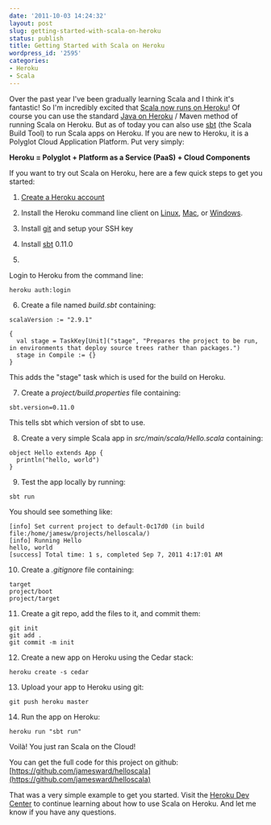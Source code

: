 ```yaml
---
date: '2011-10-03 14:24:32'
layout: post
slug: getting-started-with-scala-on-heroku
status: publish
title: Getting Started with Scala on Heroku
wordpress_id: '2595'
categories:
- Heroku
- Scala
---
```


Over the past year I've been gradually learning Scala and I think it's fantastic!  So I'm incredibly excited that [Scala now runs on Heroku](http://blog.heroku.com/archives/2011/10/3/scala/)!  Of course you can use the standard [Java on Heroku](http://www.jamesward.com/2011/08/25/heroku-adds-java-support) / Maven method of running Scala on Heroku.  But as of today you can also use [sbt](https://github.com/harrah/xsbt) (the Scala Build Tool) to run Scala apps on Heroku.  If you are new to Heroku, it is a Polyglot Cloud Application Platform.  Put very simply:

**Heroku = Polyglot + Platform as a Service (PaaS) + Cloud Components**

If you want to try out Scala on Heroku, here are a few quick steps to get you started:




  1. [Create a Heroku account](http://heroku.com/signup)


  2. Install the Heroku command line client on [Linux](http://toolbelt.herokuapp.com/linux/readme), [Mac](http://toolbelt.herokuapp.com/osx/download), or [Windows](http://toolbelt.herokuapp.com/windows/download).


  3. Install [git](http://git-scm.com/) and setup your SSH key


  4. Install [sbt](https://github.com/harrah/xsbt/wiki/Setup) 0.11.0


  5. 
Login to Heroku from the command line:

    
    heroku auth:login





  6. Create a file named _build.sbt_ containing:

    
    
    scalaVersion := "2.9.1"
    
    {
      val stage = TaskKey[Unit]("stage", "Prepares the project to be run, in environments that deploy source trees rather than packages.")
      stage in Compile := {}
    }
    


This adds the "stage" task which is used for the build on Heroku.



  7. Create a _project/build.properties_ file containing:

    
    
    sbt.version=0.11.0
    


This tells sbt which version of sbt to use.



  8. Create a very simple Scala app in _src/main/scala/Hello.scala_ containing:

    
    
    object Hello extends App {
      println("hello, world")
    }
    





  9. Test the app locally by running:

    
    
    sbt run
    


You should see something like:

    
    
    [info] Set current project to default-0c17d0 (in build file:/home/jamesw/projects/helloscala/)
    [info] Running Hello 
    hello, world
    [success] Total time: 1 s, completed Sep 7, 2011 4:17:01 AM
    





  10. Create a _.gitignore_ file containing:

    
    
    target
    project/boot
    project/target
    





  11. Create a git repo, add the files to it, and commit them:

    
    
    git init
    git add .
    git commit -m init
    





  12. Create a new app on Heroku using the Cedar stack:

    
    
    heroku create -s cedar
    





  13. Upload your app to Heroku using git:

    
    
    git push heroku master
    





  14. Run the app on Heroku:

    
    
    heroku run "sbt run"
    


Voilà!  You just ran Scala on the Cloud!




You can get the full code for this project on github:
[https://github.com/jamesward/helloscala](https://github.com/jamesward/helloscala)

That was a very simple example to get you started.  Visit the [Heroku Dev Center](http://devcenter.heroku.com/tags/scala) to continue learning about how to use Scala on Heroku.  And let me know if you have any questions.
